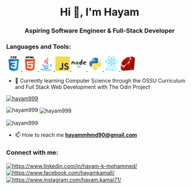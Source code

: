 <h1 align="center">Hi 👋, I'm Hayam</h1>
<h3 align="center">Aspiring Software Engineer & Full-Stack Developer</h3>

<h3 align="left">Languages and Tools:</h3>
<p align="left"> <a href="https://www.w3schools.com/css/" target="_blank" rel="noreferrer"> <img src="https://raw.githubusercontent.com/devicons/devicon/master/icons/css3/css3-original-wordmark.svg" alt="css3" width="40" height="40"/> </a> <a href="https://www.w3.org/html/" target="_blank" rel="noreferrer"> <img src="https://raw.githubusercontent.com/devicons/devicon/master/icons/html5/html5-original-wordmark.svg" alt="html5" width="40" height="40"/> </a> <a href="https://www.java.com" target="_blank" rel="noreferrer"> <img src="https://raw.githubusercontent.com/devicons/devicon/master/icons/java/java-original.svg" alt="java" width="40" height="40"/> </a> <a href="https://developer.mozilla.org/en-US/docs/Web/JavaScript" target="_blank" rel="noreferrer"> <img src="https://raw.githubusercontent.com/devicons/devicon/master/icons/javascript/javascript-original.svg" alt="javascript" width="40" height="40"/> </a> <a href="https://nodejs.org" target="_blank" rel="noreferrer"> <img src="https://raw.githubusercontent.com/devicons/devicon/master/icons/nodejs/nodejs-original-wordmark.svg" alt="nodejs" width="40" height="40"/> </a> <a href="https://www.python.org" target="_blank" rel="noreferrer"> <img src="https://raw.githubusercontent.com/devicons/devicon/master/icons/python/python-original.svg" alt="python" width="40" height="40"/> </a> <a href="https://reactjs.org/" target="_blank" rel="noreferrer"> <img src="https://raw.githubusercontent.com/devicons/devicon/master/icons/react/react-original-wordmark.svg" alt="react" width="40" height="40"/> </a> <a href="https://www.ruby-lang.org/en/" target="_blank" rel="noreferrer"> <img src="https://raw.githubusercontent.com/devicons/devicon/master/icons/ruby/ruby-original.svg" alt="ruby" width="40" height="40"/> </a> </p>

- 🌱 Currently learning Computer Science through the OSSU Curriculum and Full Stack Web Development with The Odin Project


<p align="left"> <a href="https://github.com/ryo-ma/github-profile-trophy"><img src="https://github-profile-trophy.vercel.app/?username=hayam999" alt="hayam999" /></a> </p>




<p><img align="left" src="https://github-readme-stats.vercel.app/api/top-langs?username=hayam999&show_icons=true&locale=en&layout=compact" alt="hayam999" /></p>

<p>&nbsp;<img align="center" src="https://github-readme-stats.vercel.app/api?username=hayam999&show_icons=true&locale=en" alt="hayam999" /></p>

<p><img align="center" src="https://github-readme-streak-stats.herokuapp.com/?user=hayam999&" alt="hayam999" /></p>


- 📫 How to reach me **hayammhmd90@gmail.com**

<h3 align="left">Connect with me:</h3>
<p align="left">
<a href="https://linkedin.com/in/https://www.linkedin.com/in/hayam-k-mohammed/" target="blank"><img align="center" src="https://raw.githubusercontent.com/rahuldkjain/github-profile-readme-generator/master/src/images/icons/Social/linked-in-alt.svg" alt="https://www.linkedin.com/in/hayam-k-mohammed/" height="30" width="40" /></a>
<a href="https://fb.com/https://www.facebook.com/hayamkamall/" target="blank"><img align="center" src="https://raw.githubusercontent.com/rahuldkjain/github-profile-readme-generator/master/src/images/icons/Social/facebook.svg" alt="https://www.facebook.com/hayamkamall/" height="30" width="40" /></a>
<a href="https://instagram.com/https://www.instagram.com/hayam.kamal71/" target="blank"><img align="center" src="https://raw.githubusercontent.com/rahuldkjain/github-profile-readme-generator/master/src/images/icons/Social/instagram.svg" alt="https://www.instagram.com/hayam.kamal71/" height="30" width="40" /></a>
</p>

